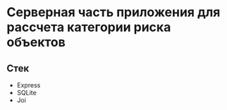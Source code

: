 # Серверная часть приложения для рассчета категории риска объектов

## Стек
- Express
- SQLite
- Joi